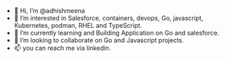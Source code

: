 - 👋 Hi, I’m @adhishmeena
- 👀 I’m interested in Salesforce, containers, devops, Go, javascript, Kubernetes, podman, RHEL and TypeScript.
- 🌱 I’m currently learning and Building Application on Go and salesforce.
- 💞️ I’m looking to collaborate on Go and Javascript projects.
- 📫 you can reach me via linkedin.

<!---
adhishmeena/adhishmeena is a ✨ special ✨ repository because its `README.md` (this file) appears on your GitHub profile.
You can click the Preview link to take a look at your changes.
--->
